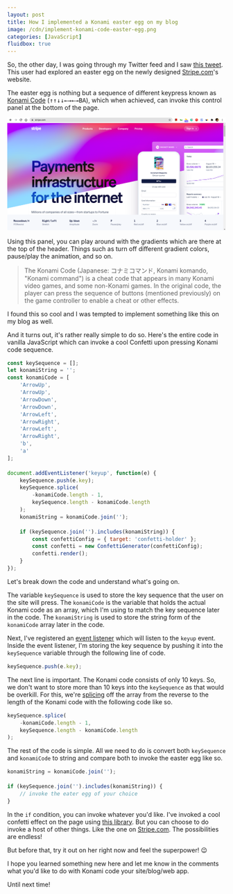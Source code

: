 ```yaml
---
layout: post
title: How I implemented a Konami easter egg on my blog
image: /cdn/implement-konami-code-easter-egg.png
categories: [JavaScript]
fluidbox: true
---
```


So, the other day, I was going through my Twitter feed and I saw [this tweet](https://twitter.com/avstorm/status/1280367397279608833?s=20). This user had explored an easter egg on the newly designed [Stripe.com](https://stripe.com/en-us)'s website.

The easter egg is nothing but a sequence of different keypress known as [Konami Code](https://en.wikipedia.org/wiki/Konami_Code) (<kbd>↑</kbd><kbd>↑</kbd><kbd>↓</kbd><kbd>↓</kbd><kbd>←</kbd><kbd>→</kbd><kbd>←</kbd><kbd>→</kbd><kbd>B</kbd><kbd>A</kbd>), which when achieved, can invoke this control panel at the bottom of the page.

[![](/images/stripe-konami-code.png)](/images/stripe-konami-code.png)

Using this panel, you can play around with the gradients which are there at the top of the header. Things such as turn off different gradient colors, pause/play the animation, and so on.

> The Konami Code (Japanese: コナミコマンド, Konami komando, "Konami command") is a cheat code that appears in many Konami video games, and some non-Konami games. In the original code, the player can press the sequence of buttons (mentioned previously) on the game controller to enable a cheat or other effects.

I found this so cool and I was tempted to implement something like this on my blog as well.

And it turns out, it's rather really simple to do so. Here's the entire code in vanilla JavaScript which can invoke a cool Confetti upon pressing Konami code sequence.

```js
const keySequence = [];
let konamiString = '';
const konamiCode = [
    'ArrowUp',
    'ArrowUp',
    'ArrowDown',
    'ArrowDown',
    'ArrowLeft',
    'ArrowRight',
    'ArrowLeft',
    'ArrowRight',
    'b',
    'a'
];

document.addEventListener('keyup', function(e) {
    keySequence.push(e.key);
    keySequence.splice(
        -konamiCode.length - 1, 
        keySequence.length - konamiCode.length
    );
    konamiString = konamiCode.join('');

    if (keySequence.join('').includes(konamiString)) {
        const confettiConfig = { target: 'confetti-holder' };
        const confetti = new ConfettiGenerator(confettiConfig);
        confetti.render();
    }
});
```

Let's break down the code and understand what's going on.

The variable `keySequence` is used to store the key sequence that the user on the site will press. The `konamiCode` is the variable that holds the actual Konami code as an array, which I'm using to match the key sequence later in the code. The `konamiString` is used to store the string form of the `konamiCode` array later in the code.

Next, I've registered an [event listener](https://developer.mozilla.org/en-US/docs/Web/API/EventListener) which will listen to the `keyup` event. Inside the event listener, I'm storing the key sequence by pushing it into the `keySequence` variable through the following line of code.

```js
keySequence.push(e.key);
```

The next line is important. The Konami code consists of only 10 keys. So, we don't want to store more than 10 keys into the `keySequence` as that would be overkill. For this, we're [splicing](https://developer.mozilla.org/en-US/docs/Web/JavaScript/Reference/Global_Objects/Array/splice) off the array from the reverse to the length of the Konami code with the following code like so.

```js
keySequence.splice(
    -konamiCode.length - 1, 
    keySequence.length - konamiCode.length
);
```

The rest of the code is simple. All we need to do is convert both `keySequence` and `konamiCode` to string and compare both to invoke the easter egg like so.

```js
konamiString = konamiCode.join('');

if (keySequence.join('').includes(konamiString)) {
    // invoke the eater egg of your choice
}
```

In the `if` condition, you can invoke whatever you'd like. I've invoked a cool confetti effect on the page using [this library](https://agezao.github.io/confetti-js/). But you can choose to do invoke a host of other things. Like the one on [Stripe.com](https://stripe.com/en-us). The possibilities are endless!

But before that, try it out on her right now and feel the superpower! 😉

I hope you learned something new here and let me know in the comments what you'd like to do with Konami code your site/blog/web app.

Until next time!
